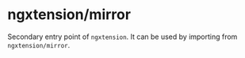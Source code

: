 # ngxtension/mirror

Secondary entry point of `ngxtension`. It can be used by importing from `ngxtension/mirror`.
